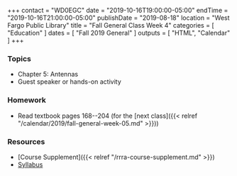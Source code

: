 +++
contact = "WD0EGC"
date = "2019-10-16T19:00:00-05:00"
endTime = "2019-10-16T21:00:00-05:00"
publishDate = "2019-08-18"
location = "West Fargo Public Library"
title = "Fall General Class Week 4"
categories = [ "Education" ]
dates = [ "Fall 2019 General" ]
outputs = [ "HTML", "Calendar" ]
+++
### Topics

* Chapter 5: Antennas
* Guest speaker or hands-on activity

### Homework

* Read textbook pages 168--204 (for the [next class]({{< relref "/calendar/2019/fall-general-week-05.md" >}}))

### Resources

* [Course Supplement]({{< relref "/rrra-course-supplement.md" >}})
* [Syllabus](/s/fXT3KpheEuGOXBG)
